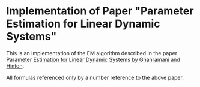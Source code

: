 # Implementation of Paper "Parameter Estimation for Linear Dynamic Systems"

This is an implementation of the EM algorithm described in the paper [Parameter Estimation for Linear Dynamic Systems by Ghahramani and Hinton](https://pdfs.semanticscholar.org/2e31/70f91e1d8037f8ba03286fa5ddd347a0b88e.pdf).

All formulas referenced only by a number reference to the above paper.
